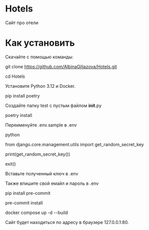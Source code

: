 # Hotels
Сайт про отели

# Как установить

Скачайте с помощью команды:

git clone https://github.com/AlbinaGiliazova/Hotels.git

cd Hotels

Установите Python 3.12 и Docker.

pip install poetry

Создайте папку test с пустым файлом __init__.py

poetry install

Переименуйте .env.sample в .env

python

from django.core.management.utils import get_random_secret_key

print(get_random_secret_key())

exit()

Вставьте полученный ключ в .env

Также впишите свой емайл и пароль в .env

pip install pre-commit

pre-commit install

docker compose up -d --build

Сайт будет находиться по адресу в браузере 127.0.0.1:80.
